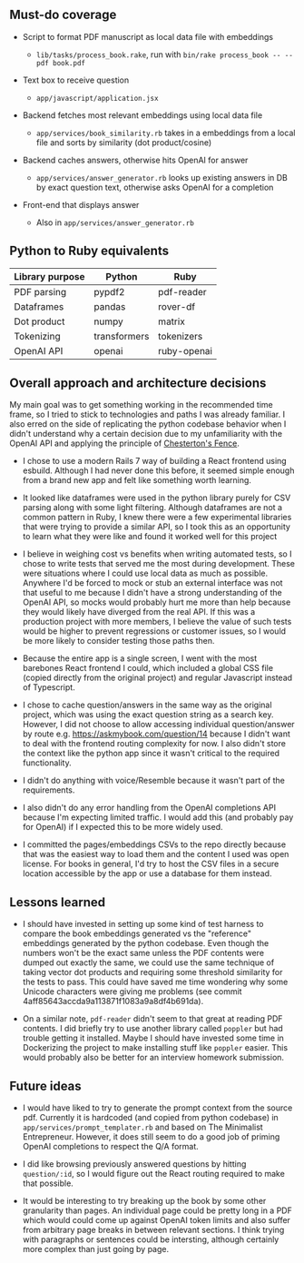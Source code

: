 ## Must-do coverage

- Script to format PDF manuscript as local data file with embeddings
  - `lib/tasks/process_book.rake`, run with `bin/rake process_book -- --pdf book.pdf`

- Text box to receive question
  - `app/javascript/application.jsx`

- Backend fetches most relevant embeddings using local data file
  - `app/services/book_similarity.rb` takes in a embeddings from a local file and sorts by similarity (dot product/cosine)

- Backend caches answers, otherwise hits OpenAI for answer
  - `app/services/answer_generator.rb` looks up existing answers in DB by exact question text, otherwise asks OpenAI for a completion

- Front-end that displays answer
  - Also in `app/services/answer_generator.rb`


## Python to Ruby equivalents

| Library purpose | Python      | Ruby        |
| --------------- | ----------- | ----------- |
| PDF parsing | pypdf2 | pdf-reader |
| Dataframes | pandas | rover-df |
| Dot product | numpy | matrix |
| Tokenizing | transformers | tokenizers |
| OpenAI API | openai | ruby-openai |


## Overall approach and architecture decisions

My main goal was to get something working in the recommended time frame, so I tried to stick to technologies and paths I was already familiar. I also erred on the side of replicating the python codebase behavior when I didn't understand why a certain decision due to my unfamiliarity with the OpenAI API and applying the principle of [Chesterton's Fence](https://en.wiktionary.org/wiki/Chesterton%27s_fence).

- I chose to use a modern Rails 7 way of building a React frontend using esbuild. Although I had never done this before, it seemed simple enough from a brand new app and felt like something worth learning.

- It looked like dataframes were used in the python library purely for CSV parsing along with some light filtering. Although dataframes are not a common pattern in Ruby, I knew there were a few experimental libraries that were trying to provide a similar API, so I took this as an opportunity to learn what they were like and found it worked well for this project

- I believe in weighing cost vs benefits when writing automated tests, so I chose to write tests that served me the most during development. These were situations where I could use local data as much as possible. Anywhere I'd be forced to mock or stub an external interface was not that useful to me because I didn't have a strong understanding of the OpenAI API, so mocks would probably hurt me more than help because they would likely have diverged from the real API. If this was a production project with more members, I believe the value of such tests would be higher to prevent regressions or customer issues, so I would be more likely to consider testing those paths then.

- Because the entire app is a single screen, I went with the most barebones React frontend I could, which included a global CSS file (copied directly from the original project) and regular Javascript instead of Typescript.

- I chose to cache question/answers in the same way as the original project, which was using the exact question string as a search key. However, I did not choose to allow accessing individual question/answer by route e.g. https://askmybook.com/question/14 because I didn't want to deal with the frontend routing complexity for now. I also didn't store the context like the python app since it wasn't critical to the required functionality.

- I didn't do anything with voice/Resemble because it wasn't part of the requirements.

- I also didn't do any error handling from the OpenAI completions API because I'm expecting limited traffic. I would add this (and probably pay for OpenAI) if I expected this to be more widely used.

- I committed the pages/embeddings CSVs to the repo directly because that was the easiest way to load them and the content I used was open license. For books in general, I'd try to host the CSV files in a secure location accessible by the app or use a database for them instead.


## Lessons learned

- I should have invested in setting up some kind of test harness to compare the book embeddings generated vs the "reference" embeddings generated by the python codebase. Even though the numbers won't be the exact same unless the PDF contents were dumped out exactly the same, we could use the same technique of taking vector dot products and requiring some threshold similarity for the tests to pass. This could have saved me time wondering why some Unicode characters were giving me problems (see commit 4aff85643accda9a113871f1083a9a8df4b691da).

- On a similar note, `pdf-reader` didn't seem to that great at reading PDF contents. I did briefly try to use another library called `poppler` but had trouble getting it installed. Maybe I should have invested some time in Dockerizing the project to make installing stuff like `poppler` easier. This would probably also be better for an interview homework submission.


## Future ideas

- I would have liked to try to generate the prompt context from the source pdf. Currently it is hardcoded (and copied from python codebase) in `app/services/prompt_templater.rb` and based on The Minimalist Entrepreneur. However, it does still seem to do a good job of priming OpenAI completions to respect the Q/A format.

- I did like browsing previously answered questions by hitting `question/:id`, so I would figure out the React routing required to make that possible.

- It would be interesting to try breaking up the book by some other granularity than pages. An individual page could be pretty long in a PDF which would could come up against OpenAI token limits and also suffer from arbitrary page breaks in between relevant sections. I think trying with paragraphs or sentences could be intersting, although certainly more complex than just going by page.

